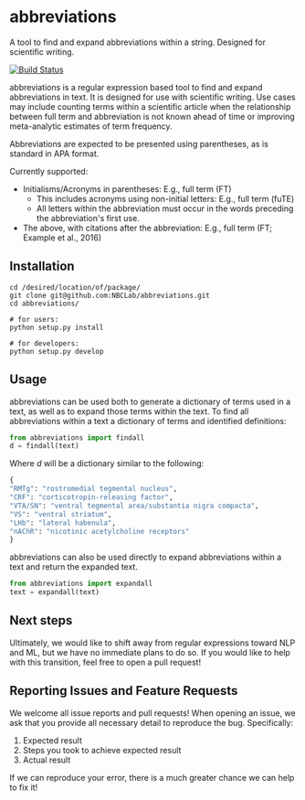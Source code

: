 # abbreviations

A tool to find and expand abbreviations within a string. Designed for scientific writing.

[![Build Status](https://travis-ci.com/NBCLab/abbreviations.svg?token=DqydGcufv4xDUqpFRaEx&branch=master)](https://travis-ci.com/NBCLab/abbreviations)

abbreviations is a regular expression based tool to find and expand abbreviations in text. It is designed for use with scientific writing.
Use cases may include counting terms within a scientific article when the relationship between full term and abbreviation is not known ahead of time or improving meta-analytic estimates of term frequency.

Abbreviations are expected to be presented using parentheses, as is standard in APA format.

Currently supported:
- Initialisms/Acronyms in parentheses: E.g., full term (FT)
  - This includes acronyms using non-initial letters: E.g., full term (fuTE)
  - All letters within the abbreviation must occur in the words preceding the abbreviation's first use.
- The above, with citations after the abbreviation: E.g., full term (FT; Example et al., 2016)


## Installation
```shell
cd /desired/location/of/package/
git clone git@github.com:NBCLab/abbreviations.git
cd abbreviations/

# for users:
python setup.py install

# for developers:
python setup.py develop
```

## Usage
abbreviations can be used both to generate a dictionary of terms used in a text, as well as to expand those terms within the text. To find all abbreviations within a text a dictionary of terms and identified definitions:
```python
from abbreviations import findall
d = findall(text)
```

Where *d* will be a dictionary similar to the following:
```python
{
"RMTg": "rostromedial tegmental nucleus",
"CRF": "corticotropin-releasing factor",
"VTA/SN": "ventral tegmental area/substantia nigra compacta",
"VS": "ventral striatum",
"LHb": "lateral habenula",
"nAChR": "nicotinic acetylcholine receptors"
}
```

abbreviations can also be used directly to expand abbreviations within a text and return the expanded text.
```python
from abbreviations import expandall
text = expandall(text)
```

## Next steps
Ultimately, we would like to shift away from regular expressions toward NLP and ML, but we have no immediate plans to do so. If you would like to help with this transition, feel free to open a pull request!

## Reporting Issues and Feature Requests
We welcome all issue reports and pull requests! When opening an issue, we ask that you provide all necessary detail to reproduce the bug. Specifically:

1. Expected result
2. Steps you took to achieve expected result
3. Actual result

If we can reproduce your error, there is a much greater chance we can help to fix it!
